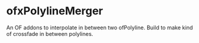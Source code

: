 # ofxPolylineMerger
An OF addons to interpolate in between two ofPolyline. Build to make kind of crossfade in between polylines.
